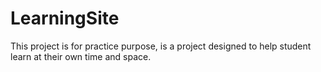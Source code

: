 # LearningSite
This project is for practice purpose, is a project designed to help student learn at their own time and space. 
